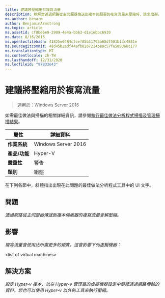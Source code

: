 ```yaml
---
title: 建議將壓縮用於複寫流量
description: 瞭解當透過網路從主伺服器傳送到複本伺服器的複寫流量未壓縮時，該怎麼辦。
ms.author: benarm
author: BenjaminArmstrong
ms.topic: article
ms.assetid: cf8be6e9-2909-4e4a-bb63-d1e1ebbc6930
ms.date: 8/16/2016
ms.openlocfilehash: 41825e6484c7cef85b11795a68df501b13c4881e
ms.sourcegitcommit: 48d45b2adf44afb0207214be9c57fe589360d177
ms.translationtype: MT
ms.contentlocale: zh-TW
ms.lasthandoff: 12/31/2020
ms.locfileid: "97833643"
---
```

# <a name="compression-is-recommended-for-replication-traffic"></a>建議將壓縮用於複寫流量

>適用於：Windows Server 2016

如需最佳做法與掃描的相關詳細資訊，請參閱[執行最佳做法分析程式掃描及管理掃描結果](https://go.microsoft.com/fwlink/p/?LinkID=223177)。

|屬性|詳細資料|
|-|-|
|**作業系統**|Windows Server 2016|
|**產品/功能**|Hyper-V|
|**嚴重性**|警告|
|**類別**|組態|

在下列各節中，斜體指出出現在此問題的最佳做法分析程式工具中的 UI 文字。

## <a name="issue"></a>問題
*透過網路從主伺服器傳送到複本伺服器的複寫流量會解壓縮。*

## <a name="impact"></a>影響
*複寫流量會使用比所需更多的頻寬。這會影響下列虛擬機器：*

\<list of virtual machines>

## <a name="resolution"></a>解決方案
*設定 Hyper-v 複本，以在 Hyper-v 管理員的虛擬機器設定中壓縮透過網路傳輸的資料。您也可以使用 Hyper-v 以外的工具來執行壓縮。*




